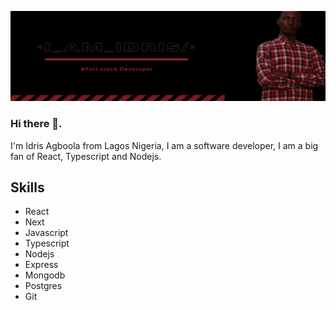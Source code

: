 
![I am GitHub Readme Generator's creator](https://github.com/agboolaidris/agboolaidris/blob/main/i_AM_idris.png?raw=true)
### Hi there 👋.
I'm Idris Agboola from Lagos Nigeria, I am a software developer, I am a big fan of React, Typescript and Nodejs.

## Skills

- React
- Next
- Javascript
- Typescript
- Nodejs
- Express
- Mongodb
- Postgres
- Git







<!--
**agboolaidris/agboolaidris** is a ✨ _special_ ✨ repository because its `README.md` (this file) appears on your GitHub profile.

Here are some ideas to get you started:

- 🔭 I’m currently working on ...
- 🌱 I’m currently learning ...
- 👯 I’m looking to collaborate on ...
- 🤔 I’m looking for help with ...
- 💬 Ask me about ...
- 📫 How to reach me: ...
- 😄 Pronouns: ...
- ⚡ Fun fact: ...
-->
